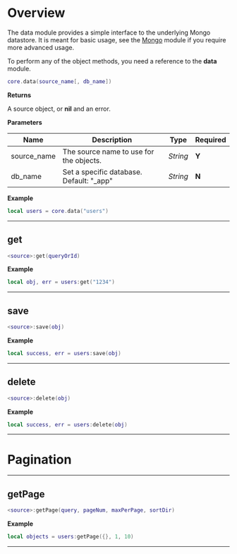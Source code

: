 # Overview

The data module provides a simple interface to the underlying Mongo datastore. It is meant for basic usage, see the [Mongo](#server-modules/mongo) module if you require more advanced usage.

To perform any of the object methods, you need a reference to the __data__ module.

```lua
core.data(source_name[, db_name])
```

__Returns__

A source object, or __nil__ and an error.

__Parameters__

|Name|Description|Type|Required|
|----|-----------|----|--------|
|source_name|The source name to use for the objects.|_String_|__Y__|
|db_name|Set a specific database. Default: "_app"|_String_|__N__|

__Example__

```lua
local users = core.data("users")
```

---

## get

```lua
<source>:get(queryOrId)
```

__Example__

```lua
local obj, err = users:get("1234")
```

---

## save

```lua
<source>:save(obj)
```

__Example__

```lua
local success, err = users:save(obj)
```

---

## delete

```lua
<source>:delete(obj)
```

__Example__

```lua
local success, err = users:delete(obj)
```

---

# Pagination

---

## getPage

```lua
<source>:getPage(query, pageNum, maxPerPage, sortDir)
```

__Example__

```lua
local objects = users:getPage({}, 1, 10)
```

---

